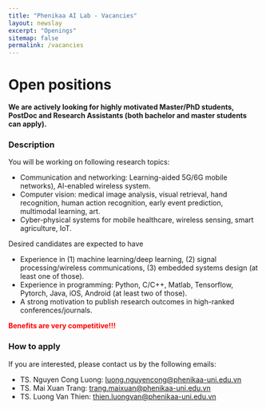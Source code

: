 ```yaml
---
title: "Phenikaa AI Lab - Vacancies"
layout: newslay
excerpt: "Openings"
sitemap: false
permalink: /vacancies
---
```


# Open positions

**We are actively looking for highly motivated Master/PhD students, PostDoc and Research Assistants (both bachelor and master students can apply).**

### Description

You will be working on following research topics:
-	Communication and networking: Learning-aided 5G/6G mobile networks), AI-enabled wireless system.
-	Computer vision: medical image analysis, visual retrieval, hand recognition, human action recognition, early event prediction, multimodal learning, art.
-	Cyber-physical systems for mobile healthcare, wireless sensing, smart agriculture, IoT.

Desired candidates are expected to have
-	Experience in (1) machine learning/deep learning, (2) signal processing/wireless communications, (3) embedded systems design (at least one of those).
-	Experience in programming: Python, C/C++, Matlab, Tensorflow, Pytorch, Java, iOS, Android (at least two of those).
-	A strong motivation to publish research outcomes in high-ranked conferences/journals.

<span style="color:red;font-weight:bold"> Benefits are very competitive!!! </span>

### How to apply
If you are interested, please contact us by the following emails:

- TS. Nguyen Cong Luong: [luong.nguyencong@phenikaa-uni.edu.vn](mailto:luong.nguyencong@phenikaa-uni.edu.vn)
- TS. Mai Xuan Trang: [trang.maixuan@phenikaa-uni.edu.vn](mailto:trang.maixuan@phenikaa-uni.edu.vn)
- TS. Luong Van Thien: [thien.luongvan@phenikaa-uni.edu.vn](mailto:thien.luongvan@phenikaa-uni.edu.vn)
